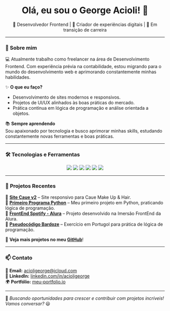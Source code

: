 <h1 align="center">Olá, eu sou o George Acioli! 👋</h1>

<p align="center">
  🚀 Desenvolvedor Frontend | 🎨 Criador de experiências digitais | 🔄 Em transição de carreira
</p>

---

### 📌 Sobre mim
💻 Atualmente trabalho como freelancer na área de Desenvolvimento Frontend. Com experiência prévia na contabilidade, estou migrando para o mundo do desenvolvimento web e aprimorando constantemente minhas habilidades. 

✨ **O que eu faço?**  
- Desenvolvimento de sites modernos e responsivos.  
- Projetos de UI/UX alinhados às boas práticas do mercado.  
- Prática contínua em lógica de programação e análise orientada a objetos.

📚 **Sempre aprendendo**  
Sou apaixonado por tecnologia e busco aprimorar minhas skills, estudando constantemente novas ferramentas e boas práticas.

---

### 🛠️ **Tecnologias e Ferramentas**
<p align="center">
  <img src="https://img.shields.io/badge/HTML5-E34F26?style=for-the-badge&logo=html5&logoColor=white" />
  <img src="https://img.shields.io/badge/CSS3-1572B6?style=for-the-badge&logo=css3&logoColor=white" />
  <img src="https://img.shields.io/badge/JavaScript-F7DF1E?style=for-the-badge&logo=javascript&logoColor=black" />
  <img src="https://img.shields.io/badge/Python-3776AB?style=for-the-badge&logo=python&logoColor=white" />
  <img src="https://img.shields.io/badge/Git-F05032?style=for-the-badge&logo=git&logoColor=white" />
  <img src="https://img.shields.io/badge/GitHub-181717?style=for-the-badge&logo=github&logoColor=white" />
</p>

---

### 🚀 **Projetos Recentes**
🔹 **[Site Caue v2](https://github.com/seu-usuario/Site_Caue_v2)** – Site responsivo para Caue Make Up & Hair.  
🔹 **[Primeiro Programa Python](https://github.com/seu-usuario/Primeiro-Programa-Pyton)** – Meu primeiro projeto em Python, praticando lógica de programação.  
🔹 **[FrontEnd Spotify - Alura](https://github.com/seu-usuario/FrontEnd_Spotify-alura)** – Projeto desenvolvido na Imersão FrontEnd da Alura.  
🔹 **[Pseudocódigo Bardoze](https://github.com/seu-usuario/pseudocodigo-bardoze)** – Exercício em Portugol para prática de lógica de programação.  

🔗 **Veja mais projetos no meu [GitHub](https://github.com/acioligeorge)**!

---

### 📫 **Contato**
💌 **Email:** acioligeorge@icloud.com  
💼 **LinkedIn:** [linkedin.com/in/acioligeorge](https://linkedin.com/in/acioligeorge)  
🌍 **Portfólio:** [meu-portfolio.io](nordestino-dev.github.io/nexus/)

---

🚀 *Buscando oportunidades para crescer e contribuir com projetos incríveis! Vamos conversar?* 😃
